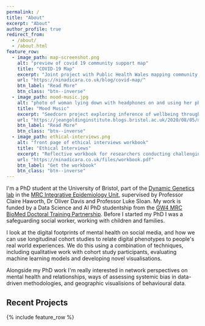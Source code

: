 ```yaml
---
permalink: /
title: "About"
excerpt: "About"
author_profile: true
redirect_from: 
  - /about/
  - /about.html
feature_row:
  - image_path: map-screenshot.png
    alt: "preview of covid 19 community support map"
    title: "COVID-19 Map"
    excerpt: "Joint project with Public Health Wales mapping community support and vulnerability factors."
    url: "https://ninadicara.co.uk/blog/covid-map/"
    btn_label: "Read More"
    btn_class: "btn--inverse"
  - image_path: mood-music.jpg
    alt: "photo of woman lying down with headphones on and using her phone"
    title: "Mood Music"
    excerpt: "Seedcorn project exploring inference of wellbeing through Spotify using EMA."
    url: "https://jeangoldinginstitute.blogs.bristol.ac.uk/2020/08/05/mood-music-inferring-wellbeing-from-spotify/"
    btn_label: "Read More"
    btn_class: "btn--inverse"
  - image_path: ethical-interviews.png
    alt: "front page of ethical interviews workbook"
    title: "Ethical Interviews"
    excerpt: "Reflective workbook for researchers conducting challenging interviews."
    url: "https://ninadicara.co.uk/files/workbook.pdf"
    btn_label: "Get the workbook"
    btn_class: "btn--inverse"
---
```


I'm a PhD student at the University of Bristol, part of the [Dynamic Genetics lab](https://dynamicgenetics.org/) in the [MRC Integrative Epidemiology Unit](http://www.bristol.ac.uk/integrative-epidemiology/), supervised by Professor Claire Haworth, Dr Oliver Davis and Professor Luke Sloan. My work is funded by a Data Science and AI PhD studentship from the [GW4 MRC BioMed Doctoral Training Partnership](https://www.gw4biomed.ac.uk/). Before I started my PhD I was a safeguarding social worker, working with children and families. 

I look at the digital footprints of mental health on social media, and how we can use longitudinal cohort studies to relate digital phenotypes to people's real world experiences.  We do this using a combination of techniques, including qualitative work with cohort study participants, evaluating machine learning models and developing novel visualisations. 

Alongside my PhD work I'm really interested in network perspectives on mental health and relationships, ways of assessing systemic bias in data-driven methodologies, and geographic visualisions of behavioural data.  

## Recent Projects

{% include feature_row %}
